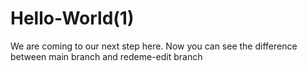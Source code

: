 # Hello-World(1)
We are coming to our next step here. Now you can see the difference between main branch and redeme-edit branch
